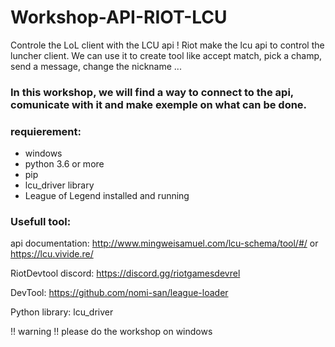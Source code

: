 # Workshop-API-RIOT-LCU
Controle the LoL client with the LCU api !
Riot make the lcu api to control the luncher client. We can use it to create tool like accept match,  pick a champ, send a message, change the nickname ...

### In this workshop, we will find a way to connect to the api, comunicate with it and make exemple on what can be done. 

### requierement:

- windows
- python 3.6 or more
- pip
- lcu_driver library
- League of Legend installed and running

### Usefull tool: 

api documentation: http://www.mingweisamuel.com/lcu-schema/tool/#/ or https://lcu.vivide.re/

RiotDevtool discord: https://discord.gg/riotgamesdevrel

DevTool: https://github.com/nomi-san/league-loader

Python library: lcu_driver


!! warning !! please do the workshop on windows
